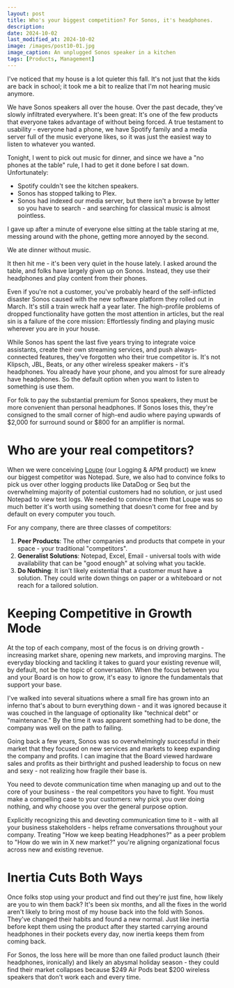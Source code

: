```yaml
---
layout: post
title: Who's your biggest competition? For Sonos, it's headphones.
description: 
date: 2024-10-02
last_modified_at: 2024-10-02
image: /images/post10-01.jpg
image_caption: An unplugged Sonos speaker in a kitchen
tags: [Products, Management]
---
```


I've noticed that my house is a lot quieter this fall. It's not just that the kids are back in school; it took me a bit to realize that I'm not hearing music anymore.

We have Sonos speakers all over the house. Over the past decade, they've slowly infiltrated everywhere. It's been great: It's one of the few products that everyone takes advantage of without being forced. A true testament to usability - everyone had a phone, we have Spotify family and a media server full of the music everyone likes, so it was just the easiest way to listen to whatever you wanted.

Tonight, I went to pick out music for dinner, and since we have a "no phones at the table" rule, I had to get it done before I sat down. Unfortunately:

* Spotify couldn't see the kitchen speakers.
* Sonos has stopped talking to Plex.
* Sonos had indexed our media server, but there isn't a browse by letter so you have to search - and searching for classical music is almost pointless.

I gave up after a minute of everyone else sitting at the table staring at me, messing around with the phone, getting more annoyed by the second.

We ate dinner without music.

It then hit me - it's been very quiet in the house lately. I asked around the table, and folks have largely given up on Sonos. Instead, they use their headphones and play content from their phones.

Even if you're not a customer, you've probably heard of the self-inflicted disaster Sonos caused with the new software platform they rolled out in March. It's still a train wreck half a year later. The high-profile problems of dropped functionality have gotten the most attention in articles, but the real sin is a failure of the core mission: Effortlessly finding and playing music wherever you are in your house.

While Sonos has spent the last five years trying to integrate voice assistants, create their own streaming services, and push always-connected features, they've forgotten who their true competitor is. It's not Klipsch, JBL, Beats, or any other wireless speaker makers - it's headphones. You already have your phone, and you almost for sure already have headphones.  So the default option when you want to listen to something is use them.

For folk to pay the substantial premium for Sonos speakers, they must be more convenient than personal headphones. If Sonos loses this, they're consigned to the small corner of high-end audio where paying upwards of $2,000 for surround sound or $800 for an amplifier is normal.

# Who are your real competitors?

When we were conceiving [Loupe](https://onloupe.com) (our Logging & APM product) we knew our biggest competitor was Notepad.  Sure, we also had to convince folks to pick us over other logging products like DataDog or Seq but the overwhelming majority of potential customers had no solution, or just used Notepad to view text logs.  We needed to convince them that Loupe was so much better it's worth using something that doesn't come for free and by default on every computer you touch.

For any company, there are three classes of competitors:

1. **Peer Products**: The other companies and products that compete in your space - your traditional "competitors".
2. **Generalist Solutions**: Notepad, Excel, Email - universal tools with wide availability that can be "good enough" at solving what you tackle.
3. **Do Nothing**: It isn't likely existential that a customer must have a solution.  They could write down things on paper or a whiteboard or not reach for a tailored solution.

# Keeping Competitive in Growth Mode

At the top of each company, most of the focus is on driving growth - increasing market share, opening new markets, and improving margins. The everyday blocking and tackling it takes to guard your existing revenue will, by default, not be the topic of conversation. When the focus between you and your Board is on how to grow, it's easy to ignore the fundamentals that support your base.

I've walked into several situations where a small fire has grown into an inferno that's about to burn everything down - and it was ignored because it was couched in the language of optionality like "technical debt" or "maintenance." By the time it was apparent something had to be done, the company was well on the path to failing.

Going back a few years, Sonos was so overwhelmingly successful in their market that they focused on new services and markets to keep expanding the company and profits. I can imagine that the Board viewed hardware sales and profits as their birthright and pushed leadership to focus on new and sexy - not realizing how fragile their base is.

You need to devote communication time when managing up and out to the core of your business - the real competitors you have to fight. You must make a compelling case to your customers: why pick you over doing nothing, and why choose you over the general purpose option.

Explicitly recognizing this and devoting communication time to it - with all your business stakeholders - helps reframe conversations throughout your company. Treating "How we keep beating Headphones?" as a peer problem to "How do we win in X new market?" you're aligning organizational focus across new and existing revenue.

# Inertia Cuts Both Ways

Once folks stop using your product and find out they're just fine, how likely are you to win them back? It's been six months, and all the fixes in the world aren't likely to bring most of my house back into the fold with Sonos. They've changed their habits and found a new normal.  Just like inertia before kept them using the product after they started carrying around headphones in their pockets every day, now inertia keeps them from coming back.

For Sonos, the loss here will be more than one failed product launch (their headphones, ironically) and likely an abysmal holiday season - they could find their market collapses because $249 Air Pods beat $200 wireless speakers that don't work each and every time.